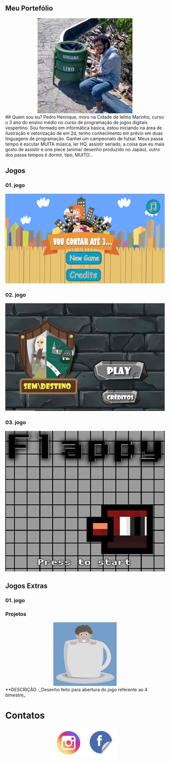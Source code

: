 ## Meu Portefólio
<center>
<img src="5b602aa9-8f45-4657-9f68-f2071f619208.jpg" width="300" height="300"> 
</center>
## Quem sou eu?
Pedro Henrique, moro na Cidade de Ielmo Marinho, curso o 3 ano do ensino médio no curso de programação de jogos digitais vespertino. Sou formado em informática básica, estou iniciando na área de ilustração e vetorização de em 2d, tenho conhecimento em  prévio em duas linguagens de programação. Ganhei um campeonato de futsal.
Meus passa tempo é escutar MUITA música, ler HQ, assistir seriado, a coisa que eu mais gosto de assistir e one piece (anime/ desenho produzido no Japão), outro dos passa tempos é dormir, tipo, MUITO...

## Jogos
### 01. jogo
[![imagem 01](1JG.png)](https://maciellima.github.io/VouContarAte3/)

### 02. jogo
[![imagem 02](4jogo.png)](https://maciellima.github.io/sempadrao/)

### 03. jogo
[![imagem 03](fr.jpg)](https://PedroHenriqueall.github.io/fb/)

## Jogos Extras
### 01. jogo

### Projetos
<center>
 <img src="f6426b77-2546-45ce-b90b-0deac63ebacb.jpg" width="200" height="200">
</center>
**DESCRIÇÃO :_Desenho feito para abertura do jogo referente ao 4 bimestre_

# Contatos
<center>
<a href="https://www.instagram.com/ph_sei_la/" target="_blank">
<img title="INSTAGRAM" alt="NOME" src="inta.png" width="100" height="100" /></a>
<a href="https://www.facebook.com/pedro.kaneki" target="_blank">
<img title="FACEBOOK" alt="NOME" src="fc.png" width="100" height="100" /></a>
</center>
